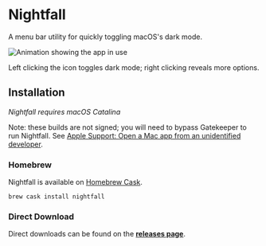 # Nightfall

A menu bar utility for quickly toggling macOS's dark mode.

![Animation showing the app in use](https://thumbs.gfycat.com/JitteryJampackedCalf-size_restricted.gif)

Left clicking the icon toggles dark mode; right clicking reveals more options.

## Installation

_Nightfall requires macOS Catalina_

Note: these builds are not signed; you will need to bypass Gatekeeper to run Nightfall. See [Apple Support: Open a Mac app from an unidentified developer](https://support.apple.com/guide/mac-help/open-a-mac-app-from-an-unidentified-developer-mh40616/mac).

### Homebrew

Nightfall is available on [Homebrew Cask](https://github.com/Homebrew/homebrew-cask).

```
brew cask install nightfall
```

### Direct Download

Direct downloads can be found on the [**releases page**](https://github.com/r-thomson/Nightfall/releases).
